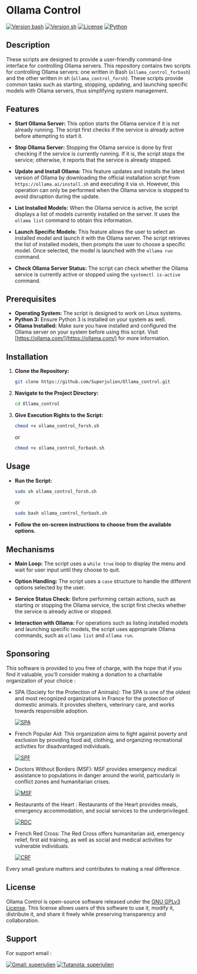 # Ollama Control

[![Version bash](https://img.shields.io/badge/Version.bash-0.03-blue.svg)](https://github.com/Superjulien/Ollama_control) [![Version sh](https://img.shields.io/badge/Version.sh-0.06-blue.svg)](https://github.com/Superjulien/Ollama_control) [![License](https://img.shields.io/badge/License-GNU_GPLv3-blue.svg)](https://choosealicense.com/licenses/gpl-3.0/) [![Python](https://img.shields.io/badge/Python_3-14354C?&logo=python&logoColor=white.svg)](https://www.python.org/)

## Description

These scripts are designed to provide a user-friendly command-line interface for controlling Ollama servers. This repository contains two scripts for controlling Ollama servers: one written in Bash (`ollama_control_forbash`) and the other written in sh (`ollama_control_forsh`). These scripts provide common tasks such as starting, stopping, updating, and launching specific models with Ollama servers, thus simplifying system management.

## Features

- **Start Ollama Server:** This option starts the Ollama service if it is not already running. The script first checks if the service is already active before attempting to start it.
  
- **Stop Ollama Server:** Stopping the Ollama service is done by first checking if the service is currently running. If it is, the script stops the service; otherwise, it reports that the service is already stopped.

- **Update and Install Ollama:** This feature updates and installs the latest version of Ollama by downloading the official installation script from `https://ollama.ai/install.sh` and executing it via `sh`. However, this operation can only be performed when the Ollama service is stopped to avoid disruption during the update.

- **List Installed Models:** When the Ollama service is active, the script displays a list of models currently installed on the server. It uses the `ollama list` command to obtain this information.

- **Launch Specific Models:** This feature allows the user to select an installed model and launch it with the Ollama server. The script retrieves the list of installed models, then prompts the user to choose a specific model. Once selected, the model is launched with the `ollama run` command.

- **Check Ollama Server Status:** The script can check whether the Ollama service is currently active or stopped using the `systemctl is-active` command.

## Prerequisites

- **Operating System:** The script is designed to work on Linux systems.
- **Python 3:** Ensure Python 3 is installed on your system as well.
- **Ollama Installed:** Make sure you have installed and configured the Ollama server on your system before using this script. Visit [https://ollama.com/](https://ollama.com/) for more information.

## Installation

1. **Clone the Repository:**

    ```bash
    git clone https://github.com/Superjulien/Ollama_control.git
    ```

2. **Navigate to the Project Directory:**

    ```bash
    cd Ollama_control
    ```

3. **Give Execution Rights to the Script:**

    ```bash
    chmod +x ollama_control_forsh.sh
    ```
    or
    ```bash
    chmod +x ollama_control_forbash.sh
    ```

## Usage

- **Run the Script:**

    ```bash
    sudo sh ollama_control_forsh.sh
    ```
    or 
    ```bash
    sudo bash ollama_control_forbash.sh
    ```
    
- **Follow the on-screen instructions to choose from the available options.**

## Mechanisms

- **Main Loop:** The script uses a `while true` loop to display the menu and wait for user input until they choose to quit.

- **Option Handling:** The script uses a `case` structure to handle the different options selected by the user.

- **Service Status Check:** Before performing certain actions, such as starting or stopping the Ollama service, the script first checks whether the service is already active or stopped.

- **Interaction with Ollama:** For operations such as listing installed models and launching specific models, the script uses appropriate Ollama commands, such as `ollama list` and `ollama run`.

## Sponsoring

This software is provided to you free of charge, with the hope that if you find it valuable, you'll consider making a donation to a charitable organization of your choice :

- SPA (Society for the Protection of Animals): The SPA is one of the oldest and most recognized organizations in France for the protection of domestic animals. It provides shelters, veterinary care, and works towards responsible adoption.

  [![SPA](https://img.shields.io/badge/Sponsoring-SPA-red.svg)](https://www.la-spa.fr/)

- French Popular Aid: This organization aims to fight against poverty and exclusion by providing food aid, clothing, and organizing recreational activities for disadvantaged individuals.

  [![SPF](https://img.shields.io/badge/Sponsoring-Secours%20Populaire%20Français-red.svg)](https://www.secourspopulaire.fr)

- Doctors Without Borders (MSF): MSF provides emergency medical assistance to populations in danger around the world, particularly in conflict zones and humanitarian crises.

  [![MSF](https://img.shields.io/badge/Sponsoring-Médecins%20Sans%20Frontières-red.svg)](https://www.msf.fr)

- Restaurants of the Heart : Restaurants of the Heart provides meals, emergency accommodation, and social services to the underprivileged.

  [![RDC](https://img.shields.io/badge/Sponsoring-Restaurants%20du%20Cœur-red.svg)](https://www.restosducoeur.org)

- French Red Cross: The Red Cross offers humanitarian aid, emergency relief, first aid training, as well as social and medical activities for vulnerable individuals.

   [![CRF](https://img.shields.io/badge/Sponsoring-Croix%20Rouge%20Française-red.svg)](https://www.croix-rouge.fr)

Every small gesture matters and contributes to making a real difference.

## License

Ollama Control is open-source software released under the [GNU GPLv3 License](https://choosealicense.com/licenses/gpl-3.0/). This license allows users of this software to use it, modify it, distribute it, and share it freely while preserving transparency and collaboration.

## Support
For support email : 

[![Gmail: superjulien](https://img.shields.io/badge/Gmail-Contact%20Me-purple.svg)](mailto:contact.superjulien@gmail.com) [![Tutanota: superjulien](https://img.shields.io/badge/Tutanota-Contact%20Me-green.svg)](mailto:contacts.superjulien@tutanota.com)
